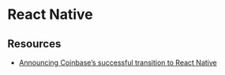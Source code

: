 # React Native

## Resources

- [Announcing Coinbase’s successful transition to React Native](https://blog.coinbase.com/announcing-coinbases-successful-transition-to-react-native-af4c591df971)

